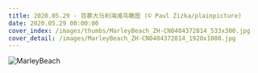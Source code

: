 ```yaml
---
title: 2020.05.29 - 百慕大马利海滩鸟瞰图 (© Paul Zizka/plainpicture)
date: 2020.05.29 00:00:00
cover_index: /images/thumbs/MarleyBeach_ZH-CN0404372814_533x300.jpg
cover_detail: /images/MarleyBeach_ZH-CN0404372814_1920x1080.jpg
---
```


![MarleyBeach](/images/MarleyBeach_ZH-CN0404372814_1920x1080.jpg)
